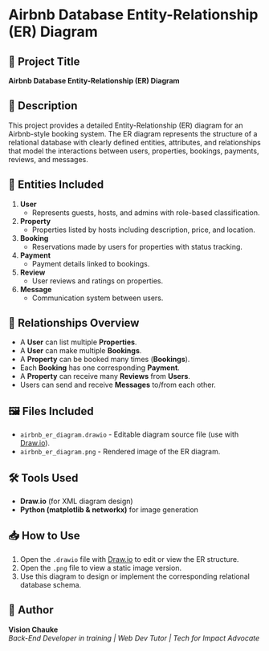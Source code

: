 
# Airbnb Database Entity-Relationship (ER) Diagram

## 📘 Project Title
**Airbnb Database Entity-Relationship (ER) Diagram**

## 🧾 Description
This project provides a detailed Entity-Relationship (ER) diagram for an Airbnb-style booking system. The ER diagram represents the structure of a relational database with clearly defined entities, attributes, and relationships that model the interactions between users, properties, bookings, payments, reviews, and messages.

## 📂 Entities Included
1. **User**
   - Represents guests, hosts, and admins with role-based classification.
2. **Property**
   - Properties listed by hosts including description, price, and location.
3. **Booking**
   - Reservations made by users for properties with status tracking.
4. **Payment**
   - Payment details linked to bookings.
5. **Review**
   - User reviews and ratings on properties.
6. **Message**
   - Communication system between users.

## 🔗 Relationships Overview
- A **User** can list multiple **Properties**.
- A **User** can make multiple **Bookings**.
- A **Property** can be booked many times (**Bookings**).
- Each **Booking** has one corresponding **Payment**.
- A **Property** can receive many **Reviews** from **Users**.
- Users can send and receive **Messages** to/from each other.

## 🖼 Files Included
- `airbnb_er_diagram.drawio` - Editable diagram source file (use with [Draw.io](https://app.diagrams.net/)).
- `airbnb_er_diagram.png` - Rendered image of the ER diagram.

## 🛠 Tools Used
- **Draw.io** (for XML diagram design)
- **Python (matplotlib & networkx)** for image generation

## 📥 How to Use
1. Open the `.drawio` file with [Draw.io](https://app.diagrams.net/) to edit or view the ER structure.
2. Open the `.png` file to view a static image version.
3. Use this diagram to design or implement the corresponding relational database schema.

## 📧 Author
**Vision Chauke**  
*Back-End Developer in training | Web Dev Tutor | Tech for Impact Advocate*
